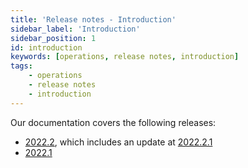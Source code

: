 ```yaml
---
title: 'Release notes - Introduction'
sidebar_label: 'Introduction'
sidebar_position: 1
id: introduction
keywords: [operations, release notes, introduction]
tags:
    - operations
    - release notes
    - introduction
---
```


Our documentation covers the following releases:

- [2022.2](/operations/release-notes/version-2022-2/), which includes an update at [2022.2.1](/operations/release-notes/version-2022-2/#release-202221)
- [2022.1](/operations/release-notes/version-2022-1/)


